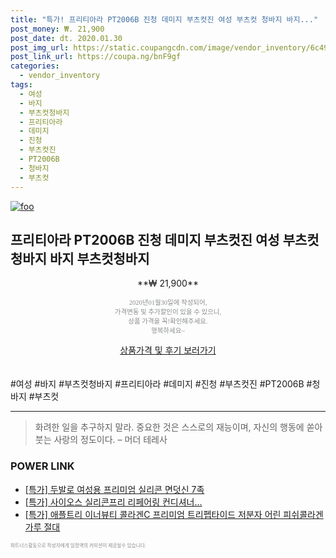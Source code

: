 ```yaml
--- 
title: "특가! 프리티아라 PT2006B 진청 데미지 부츠컷진 여성 부츠컷 청바지 바지..." 
post_money: ₩. 21,900 
post_date: dt. 2020.01.30 
post_img_url: https://static.coupangcdn.com/image/vendor_inventory/6c49/17bd6d1daf16dfa20319e1a39a973aae5abec523186d6e705c56d385204a.jpg 
post_link_url: https://coupa.ng/bnF9gf 
categories: 
  - vendor_inventory 
tags: 
  - 여성 
  - 바지 
  - 부츠컷청바지 
  - 프리티아라 
  - 데미지 
  - 진청 
  - 부츠컷진 
  - PT2006B 
  - 청바지 
  - 부츠컷 
--- 
```

[![foo](https://static.coupangcdn.com/image/vendor_inventory/6c49/17bd6d1daf16dfa20319e1a39a973aae5abec523186d6e705c56d385204a.jpg)](https://coupa.ng/bnF9gf) 

## 프리티아라 PT2006B 진청 데미지 부츠컷진 여성 부츠컷 청바지 바지 부츠컷청바지 
<p style="text-align: center;">**₩ 21,900**</p> 
<p style="text-align: center;"><span style="color: #898c8f; font-family: Georgia,Times,serif; font-size: 0.75em;">2020년01월30일에 작성되어, <br>가격변동 및 추가할인이 있을 수 있으니,<br> 상품 가격을 꼭!확인해주세요.<br>행복하세요~</span> 
</p>	 
<div markdown="0" style="text-align: center;"><a href="https://coupa.ng/bnF9gf" class="btn btn--success">상품가격 및 후기 보러가기</a></div> 
<br><br> 
  #여성 #바지 #부츠컷청바지 #프리티아라 #데미지 #진청 #부츠컷진 #PT2006B #청바지 #부츠컷 
<hr> 

> 화려한 일을 추구하지 말라. 중요한 것은 스스로의 재능이며, 자신의 행동에 쏟아 붓는 사랑의 정도이다. – 머더 테레사 


### POWER LINK

* <a href="https://blog.naver.com/an0733/221785846079" target="_blank">[특가] 두발로 여성용 프리미엄 실리콘 면덧신 7족</a>
* <a href="https://blog.naver.com/an0733/221789267521" target="_blank">[특가] 사이오스 실리콘프리 리페어링 컨디셔너...</a>
* <a href="https://blog.naver.com/an0733/221786438827" target="_blank">[특가] 애플트리 이너뷰티 콜라겐C 프리미엄 트리펩타이드 저분자 어린 피쉬콜라겐 가루 절대</a>

<span style="color: #898c8f; font-family: Georgia,Times,serif; font-size: 0.55em;">파트너스활동으로 작성자에게 일정액의 커미션이 제공될수 있습니다.</span> 
